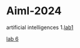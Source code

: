 # Aiml-2024
artificial intelligences
1.[lab1](https://github.com/lipsitha/aiml--2024/blob/main/2203A52011_lab_1.ipynb) 

[lab 6](https://github.com/lipsitha/aiml--2024/blob/main/2203A52011_lab_6.ipynb)

